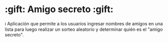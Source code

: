 <h1>:gift: Amigo secreto :gift:</h1>

:information_source: Aplicación que permite a los usuarios ingresar nombres de amigos en una lista para luego realizar un sorteo aleatorio y determinar quién es el "amigo secreto".
